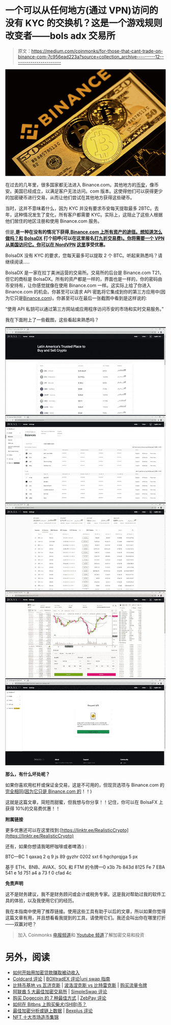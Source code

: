 # 一个可以从任何地方(通过 VPN)访问的没有 KYC 的交换机？这是一个游戏规则改变者——bols adx 交易所

> 原文：<https://medium.com/coinmonks/for-those-that-cant-trade-on-binance-com-7c956ead223a?source=collection_archive---------12----------------------->

![](img/91df5ff73e72164534837f620c6ab8e2.png)

在过去的几年里，很多国家都无法进入 Binance.com。其他地方的[币安](https://bit.ly/3OfkcKY)，像币安。美国已经成立，以满足客户无法访问。com 版本。这使得他们可以获得更少的加密硬币进行交易，从而让他们尝试在其他地方获得这些硬币。

当时，这并不意味着什么，因为 KYC 并没有要求币安每天提取最多 2BTC。去年，这种情况发生了变化，所有客户都需要 KYC。实际上，这阻止了这些人根据他们居住的地区注册和使用 Binance.com 服务。

但是,**是一种在没有的情况下获得,[Binance.com 上所有资产的途径。想知道怎么做吗？和](https://bit.ly/3OfkcKY) [BolsaDX](https://bit.ly/39jxEyn) 打个招呼(可以在这里报名[打九折交易费)。你将需要一个 VPN 从美国访问它。你可以在 NordVPN](https://bit.ly/39jxEyn) [这里](https://go.nordvpn.net/aff_c?offer_id=15&aff_id=67791)享受优惠。**

BolsaDX 没有 KYC 的要求，您每天最多可以提取 2 个 BTC。听起来熟悉吗？请继续阅读…..

BolsaDX 是一家在拉丁美洲运营的交易所。交易所的后台是 Binance.com T21，但它的商标是 BolsaDX。所有的资产都是一样的，界面也是一样的，你的密码由币安持有，让你感觉就像在使用 Binance.com 一样。这实际上给了你进入 Binance.com 的机会。你甚至可以请求 API 密匙将它集成到你的第三方应用中(因为它只是[Binance.com](https://bit.ly/3OfkcKY))。你甚至可以在最后一张截图中看到是这样说的:

“使用 API 私钥可以通过第三方网站或应用程序访问币安的市场和实时交易服务。”

我在下面附上了一些截图，这些看起来熟悉吗？

![](img/4a7cdab9652466d5eb84db33cd54be75.png)![](img/f2c0cec5d4de72a0eb252ba054d3a0a0.png)![](img/5333d9a530741f182e29cf3b20d676f2.png)![](img/399659c18f5b8b98f73a88992a32abac.png)![](img/ab2ec8f78af9af12e7f8cc499b3728f9.png)

**那么，有什么坏处呢？**

如果你喜欢用杠杆或保证金交易，这是不可用的，但现货选项与 Binance.com 的[完全相同(因为它只是 Binance.com 的](https://bit.ly/3OfkcKY)！！)

这就是这篇文章，简短而甜蜜，但我想与你分享！！记住，你可以在 BolsaFX 上获得 10%的交易费优惠！！

**附属链接**

更多优惠还可以在这里找到:[https://linktr.ee/RealisticCrypto](https://linktr.ee/RealisticCrypto)

还有，如果你想请我喝杯咖啡或者啤酒:) :

BTC—BC 1 qaxaq 2 q 9 js 89 gyzhr 0202 sxt 6 hgchprqjga 5 px

基于 ETH、BNB、AVAX、SOL 和 FTM 的令牌—0 x3b 7b 843d 8125 Fe 7 EBA 541 e 1d 751 a4 a 73 f 0 cfad 4c

**免责声明**

这不是财务建议，我不是财务顾问或会计或税务专家。这是我对帮助过我的软件工具的体验，以及我使用它们的经历。

我在本指南中使用了推荐链接。使用这些工具有助于以后的文章，所以如果你觉得这篇文章有用，并且想看看我提到的工具，请使用它们。我还会叫出你在哪里打折——双赢对吧？

> 加入 Coinmonks [电报频道](https://t.me/coincodecap)和 [Youtube 频道](https://www.youtube.com/c/coinmonks/videos)了解加密交易和投资

# 另外，阅读

*   [如何开始用加密贷款赚取被动收入](https://coincodecap.com/passive-income-crypto-lending)
*   [Coldcard 评论](https://coincodecap.com/coldcard-review) | [BOXtradEX 评论](https://coincodecap.com/boxtradex-review)|[uni swap 指南](https://coincodecap.com/uniswap)
*   [比特币基地 vs 瓦济克斯](https://coincodecap.com/coinbase-vs-wazirx) | [波洛涅克斯 vs 比特雷克斯](https://coincodecap.com/poloniex-vs-bittrex) | [购买流量令牌](https://coincodecap.com/buy-flow-token)
*   [阿联酋 5 大最佳加密交易所](https://coincodecap.com/best-crypto-exchanges-in-uae) | [SimpleSwap 评论](https://coincodecap.com/simpleswap-review)
*   [购买 Dogecoin 的 7 种最佳方式](https://coincodecap.com/ways-to-buy-dogecoin) | [ZebPay 评论](https://coincodecap.com/zebpay-review)
*   [如何在 Bitbns 上购买柴犬(SHIB)币？](https://coincodecap.com/buy-shiba-bitbns)
*   [最佳加密分析或链上数据](https://coincodecap.com/blockchain-analytics) | [Bexplus 评论](https://coincodecap.com/bexplus-review)
*   [NFT 十大市场造币集锦](https://coincodecap.com/nft-marketplaces)